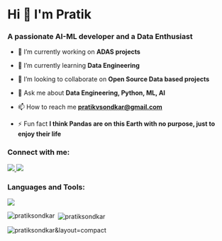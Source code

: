 <h1 align="left">Hi 👋 I'm Pratik</h1>
<h3 align="left">A passionate AI-ML developer and a Data Enthusiast</h3>

- 🔭 I’m currently working on **ADAS projects**

- 🌱 I’m currently learning **Data Engineering**

- 👯 I’m looking to collaborate on **Open Source Data based projects**

- 💬 Ask me about **Data Engineering, Python, ML, AI**

- 📫 How to reach me **pratikvsondkar@gmail.com**

- ⚡ Fun fact **I think Pandas are on this Earth with no purpose, just to enjoy their life**

<h3>Connect with me:</h3>
<p>
  <a href="https://www.linkedin.com/in/pratik-sondkar-35bb2b112/">
    <img src="https://skillicons.dev/icons?i=linkedin&perline=3" />
  </a>
  <a href="https://github.com/pratiksondkar">
    <img src="https://skillicons.dev/icons?i=github&perline=3" />
  </a>
</p>


<h3 align="left">Languages and Tools:</h3>
<p align="left">
  <a href="https://skillicons.dev">
    <img src="https://skillicons.dev/icons?i=python,c,cpp,html,css,opencv,sklearn,tensorflow,pytorch,mongodb,mysql,postgres,gcp,heroku,flask,bootstrap,vscode,eclipse,pycharm,linux,git,arduino,raspberrypi,anaconda&perline=10" />
  </a>
</p>

<p><img align="left" src="https://github-readme-stats.vercel.app/api/top-langs?username=pratiksondkar&show_icons=true&locale=en&layout=compact" alt="pratiksondkar" /></p>

<p>&nbsp;<img align="center" src="https://github-readme-stats.vercel.app/api?username=pratiksondkar&show_icons=true&locale=en&layout=compact" alt="pratiksondkar" /></p>

<p><img align="center" src="https://github-readme-streak-stats.herokuapp.com/?user=pratiksondkar&" alt="pratiksondkar&layout=compact" /></p>




